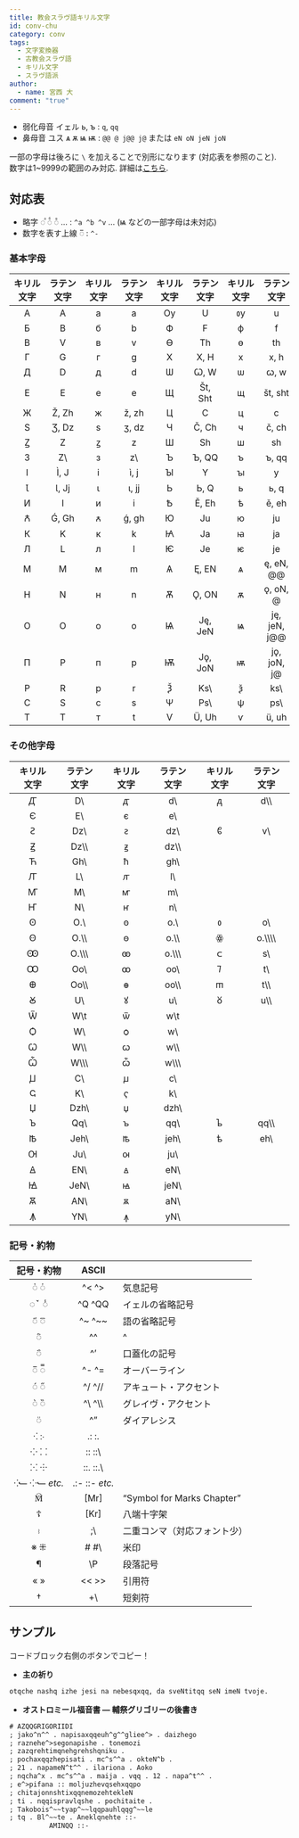 ```yaml
---
title: 教会スラヴ語キリル文字
id: conv-chu
category: conv
tags:
  - 文字変換器
  - 古教会スラヴ語
  - キリル文字
  - スラヴ語派
author:
  - name: 宮西 大
comment: "true"
---
```

- 弱化母音 イェル <span cyrs>ь, ъ</span> : `q`, `qq`
- 鼻母音 ユス <span cyrs>ѧ ѫ ѩ ѭ</span> : `@@ @ j@@ j@` または `eN oN jeN joN`

一部の字母は後ろに `\` を加えることで別形になります (対応表を参照のこと).  
数字は1~9999の範囲のみ対応. 詳細は[こちら](/upload/conv-chu.pdf).

<HLConverter src="/conv/chu.tsv" fontRight="Monomakh Unicode" />

## 対応表

- 略字 <span cyrs>◌ⷶ  ◌ⷠ ◌ⷡ</span> ... : `^a ^b ^v` ... (<span cyrs>ѩ</span> などの一部字母は未対応)
- 数字を表す上線 <span cyrs>◌̅</span> : `^-`

### 基本字母

|キ⁠リ⁠ル文⁠字|ラ⁠テ⁠ン文⁠字|キ⁠リ⁠ル文⁠字|ラ⁠テ⁠ン文⁠字|キ⁠リ⁠ル文⁠字|ラ⁠テ⁠ン文⁠字|キ⁠リ⁠ル文⁠字|ラ⁠テ⁠ン文⁠字|
|:----:|:----:|:----:|:----:|:----:|:----:|:----:|:----:|
|<span cyrs>А</span>|A|<span cyrs>а</span>|a|<span cyrs>Оу</span>|U|<span cyrs>ᲂу</span>|u|
|<span cyrs>Б</span>|B|<span cyrs>б</span>|b|<span cyrs>Ф</span>|F|<span cyrs>ф</span>|f|
|<span cyrs>В</span>|V|<span cyrs>в</span>|v|<span cyrs>Ѳ</span>|Th|<span cyrs>ѳ</span>|th|
|<span cyrs>Г</span>|G|<span cyrs>г</span>|g|<span cyrs>Х</span>|X, H|<span cyrs>х</span>|x, h|
|<span cyrs>Д</span>|D|<span cyrs>д</span>|d|<span cyrs>Ѡ</span>|Ꞷ, W|<span cyrs>ѡ</span>|ꞷ, w|
|<span cyrs>Е</span>|E|<span cyrs>е</span>|e|<span cyrs>Щ</span>|Št, Sht|<span cyrs>щ</span>|št, sht|
|<span cyrs>Ж</span>|Ž, Zh|<span cyrs>ж</span>|ž, zh|<span cyrs>Ц</span>|C|<span cyrs>ц</span>|c|
|<span cyrs>Ѕ</span>|Ʒ, Dz|<span cyrs>ѕ</span>|ʒ, dz|<span cyrs>Ч</span>|Č, Ch|<span cyrs>ч</span>|č, ch|
|<span cyrs>Ꙁ</span>|Z|<span cyrs>ꙁ</span>|z|<span cyrs>Ш</span>|Sh|<span cyrs>ш</span>|sh|
|<span cyrs>З</span>|Z\\ |<span cyrs>з</span>|z\\ |<span cyrs>Ъ</span>|Ъ, QQ|<span cyrs>ъ</span>|ъ, qq|
|<span cyrs>І</span>|Ì, J|<span cyrs>і</span>|ì, j|<span cyrs>Ꙑ</span>|Y|<span cyrs>ꙑ</span>|y|
|<span cyrs>Ꙇ</span>|Ɩ, Jj|<span cyrs>ꙇ</span>|ɩ, jj|<span cyrs>Ь</span>|Ь, Q|<span cyrs>ь</span>|ь, q|
|<span cyrs>И</span>|I|<span cyrs>и</span>|i|<span cyrs>Ѣ</span>|Ě, Eh|<span cyrs>ѣ</span>|ě, eh|
|<span cyrs>Ꙉ</span>|Ǵ, Gh|<span cyrs>ꙉ</span>|ǵ, gh|<span cyrs>Ю</span>|Ju|<span cyrs>ю</span>|ju|
|<span cyrs>К</span>|K|<span cyrs>к</span>|k|<span cyrs>Ꙗ</span>|Ja|<span cyrs>ꙗ</span>|ja|
|<span cyrs>Л</span>|L|<span cyrs>л</span>|l|<span cyrs>Ѥ</span>|Je|<span cyrs>ѥ</span>|je|
|<span cyrs>М</span>|M|<span cyrs>м</span>|m|<span cyrs>Ѧ</span>|Ę, EN|<span cyrs>ѧ</span>|ę, eN, @@|
|<span cyrs>Н</span>|N|<span cyrs>н</span>|n|<span cyrs>Ѫ</span>|Ǫ, ON|<span cyrs>ѫ</span>|ǫ, oN, @|
|<span cyrs>О</span>|O|<span cyrs>о</span>|o|<span cyrs>Ѩ</span>|Ję, JeN|<span cyrs>ѩ</span>|ję, jeN, j@@|
|<span cyrs>П</span>|P|<span cyrs>п</span>|p|<span cyrs>Ѭ</span>|Jǫ, JoN|<span cyrs>ѭ</span>|jǫ, joN, j@|
|<span cyrs>Р</span>|R|<span cyrs>р</span>|r|<span cyrs>Ѯ</span>|Ks\\ |<span cyrs>ѯ</span>|ks\\ |
|<span cyrs>С</span>|S|<span cyrs>с</span>|s|<span cyrs>Ѱ</span>|Ps\\ |<span cyrs>ѱ</span>|ps\\ |
|<span cyrs>Т</span>|T|<span cyrs>т</span>|t|<span cyrs>Ѵ</span>|Ü, Uh|<span cyrs>ѵ</span>|ü, uh|

### その他字母

|キ⁠リ⁠ル文⁠字|ラ⁠テ⁠ン文⁠字|キ⁠リ⁠ル文⁠字|ラ⁠テ⁠ン文⁠字|キ⁠リ⁠ル文⁠字|ラ⁠テ⁠ン文⁠字|
|:---:|:---:|:---:|:---:|:---:|:---:|
|<span cyrs>Ꙣ</span>|D\\ |<span cyrs>ꙣ</span>|d\\ |<span cyrs>ᲁ</span>|d\\\\ |
|<span cyrs>Є</span>|E\\ |<span cyrs>є</span>|e\\ | | |
|<span cyrs>Ꙅ</span>|Dz\\ |<span cyrs>ꙅ</span>|dz\\ |<span cyrs>ᲀ</span>|v\\ |
|<span cyrs>Ꙃ</span>|Dz\\\\ |<span cyrs>ꙃ</span>|dz\\\\ | | |
|<span cyrs>Ћ</span>|Gh\\ |<span cyrs>ћ</span>|gh\\ | | |
|<span cyrs>Ꙥ</span>|L\\ |<span cyrs>ꙥ</span>|l\\ | | |
|<span cyrs>Ꙧ</span>|M\\ |<span cyrs>ꙧ</span>|m\\ | | |
|<span cyrs>Ҥ</span>|N\\ |<span cyrs>ҥ</span>|n\\ | | |
|<span cyrs>Ꙩ</span>|O.\\ |<span cyrs>ꙩ</span>|o.\\ |<span cyrs>ᲂ</span>|o\\ |
|<span cyrs>Ꙫ</span>|O.\\\\ |<span cyrs>ꙫ</span>|o.\\\\ |<span cyrs>ꙮ</span>|o.\\\\\\\\ |
|<span cyrs>Ꙭ</span>|O.\\\\\\ |<span cyrs>ꙭ</span>|o.\\\\\\ |<span cyrs>ᲃ</span>|s\\ |
|<span cyrs>Ꚙ</span>|Oo\\ |<span cyrs>ꚙ</span>|oo\\ |<span cyrs>ᲄ</span>|t\\ |
|<span cyrs>Ꚛ</span>|Oo\\\\ |<span cyrs>ꚛ</span>|oo\\\\ |<span cyrs>ᲅ</span>|t\\\\ |
|<span cyrs>Ꙋ</span>|U\\ |<span cyrs>ꙋ</span>|u\\ |<span cyrs>ᲈ</span>|u\\\\ |
|<span cyrs>Ѿ</span>|W\\t|<span cyrs>ѿ</span>|w\\t| | |
|<span cyrs>Ѻ</span>|W\\ |<span cyrs>ѻ</span>|w\\ | | |
|<span cyrs>Ꙍ</span>|W\\\\ |<span cyrs>ꙍ</span>|w\\\\ | | |
|<span cyrs>Ѽ</span>|W\\\\\\ |<span cyrs>ѽ</span>|w\\\\\\ | | |
|<span cyrs>Ꙡ</span>|C\\ |<span cyrs>ꙡ</span>|c\\ | | |
|<span cyrs>Ҁ</span>|K\\ |<span cyrs>ҁ</span>|k\\ | | |
|<span cyrs>Џ</span>|Dzh\\ |<span cyrs>џ</span>|dzh\\ | | |
|<span cyrs>Ꙏ</span>|Qq\\ |<span cyrs>ꙏ</span>|qq\\ |<span cyrs>ᲆ</span>|qq\\\\ |
|<span cyrs>Ꙓ</span>|Jeh\\ |<span cyrs>ꙓ</span>|jeh\\ |<span cyrs>ᲇ</span>|eh\\ |
|<span cyrs>Ꙕ</span>|Ju\\ |<span cyrs>ꙕ</span>|ju\\ | | |
|<span cyrs>Ꙙ</span>|EN\\ |<span cyrs>ꙙ</span>|eN\\ | | |
|<span cyrs>Ꙝ</span>|JeN\\ |<span cyrs>ꙝ</span>|jeN\\ | | |
|<span cyrs>Ꙛ</span>|AN\\ |<span cyrs>ꙛ</span>|aN\\ | | |
|<span cyrs>Ꙟ</span>|YN\\ |<span cyrs>ꙟ</span>|yN\\ | | |

### 記号・約物

|記号・約物|ASCII| |
|:---:|:---:|:---|
|<span cyrs>◌҅ ◌҆</span>|^< ^>|気息記号|
|<span cyrs>◌ꙿ ◌̾</span>|^Q ^QQ|イェルの省略記号|
|<span cyrs>◌҃ ◌꙯</span>|^~ ^~~|語の省略記号|
|<span cyrs>◌҇</span>|^^|^|
|<span cyrs>◌҄</span>|^’|口蓋化の記号|
|<span cyrs>◌̅ ◌̿</span>|^- ^=|オーバーライン|
|<span cyrs>◌́ ◌̋</span>|^/ ^//|アキュート・アクセント|
|<span cyrs>◌̀ ◌̏</span>|^\ ^\\\\ |グレイヴ・アクセント|
|<span cyrs>◌̈</span>|^”|ダイアレシス|
|<span cyrs>⁖ ჻</span>|.: :.| |
|<span cyrs>⁘ ⸬</span>|:: ::\\ | |
|<span cyrs>⁙ ⸭</span>|::. ::.\\ | |
|<span cyrs>⁖⹃ ⁘⹃</span> *etc.*|.:- ::- *etc.*| |
|<span cyrs>🕅</span>|[Mr]|“Symbol for Marks Chapter”|
|<span cyrs>☦</span>|[Kr]|八端十字架|
|<span cyrs>⹉</span>|;\\ |二重コンマ（対応フォント少）|
|<span cyrs>※ ⁜</span>|# #\\ |米印|
|<span cyrs>¶</span>|\\P|段落記号|
|<span cyrs>« »</span>|<< >>|引用符|
|<span cyrs>†</span>|+\\ |短剣符|

## サンプル

コードブロック右側のボタンでコピー！

- **主の祈り**

```txt
otqche nashq izhe jesi na nebesqxqq, da sveNtitqq seN imeN tvoje.
```

- **オストロミール福音書 ― 輔祭グリゴリーの後書き**  

```txt
# AZQQGRIGORIIDI
; jako^n^^ . napisaxqqeuh^g^^gliee^> . daizhego
; raznehe^>segonapishe . tonemozi
; zazqrehtimqnehgrehshqniku .
; pochaxqqzhepisati . mc^s^^a . okteN^b .
; 21 . napameN^t^^ . ilariona . Aoko
; nqcha^x . mc^s^^a . maija . vqq . 12 . napa^t^^ .
; e^>pifana :: moljuzhevqsehxqqpo
; chitajonnshtixqqnemozehtekleN
; ti . nqqispravlqshe . pochitaite .
; Takobois^~~tyap^~~lqqpauhlqqg^~~le
; tq . Bl^~~te . Aneklqnehte ::-
          AMINQQ ::-
```
